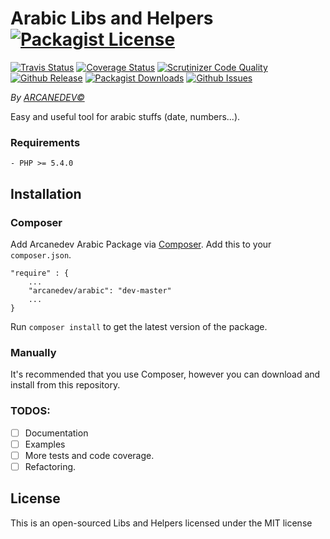 Arabic Libs and Helpers [![Packagist License](http://img.shields.io/packagist/l/arcanedev/arabic.svg?style=flat-square)](https://github.com/ARCANEDEV/Arabic/blob/master/LICENSE)
==============
[![Travis Status](http://img.shields.io/travis/ARCANEDEV/Arabic.svg?style=flat-square)](https://travis-ci.org/ARCANEDEV/Arabic)
[![Coverage Status](https://img.shields.io/scrutinizer/coverage/g/ARCANEDEV/Arabic.svg?style=flat-square)](https://scrutinizer-ci.com/g/ARCANEDEV/Arabic/?branch=master)
[![Scrutinizer Code Quality](https://img.shields.io/scrutinizer/g/ARCANEDEV/Arabic.svg?style=flat-square)](https://scrutinizer-ci.com/g/ARCANEDEV/Arabic/?branch=master)
[![Github Release](http://img.shields.io/github/release/ARCANEDEV/Arabic.svg?style=flat-square)](https://github.com/ARCANEDEV/Arabic/releases)
[![Packagist Downloads](https://img.shields.io/packagist/dt/arcanedev/arabic.svg?style=flat-square)](https://packagist.org/packages/arcanedev/arabic)
[![Github Issues](http://img.shields.io/github/issues/ARCANEDEV/Arabic.svg?style=flat-square)](https://github.com/ARCANEDEV/Arabic/issues)

*By [ARCANEDEV&copy;](http://www.arcanedev.net/)*

Easy and useful tool for arabic stuffs (date, numbers...).

### Requirements
    
    - PHP >= 5.4.0
    
## Installation

### Composer
Add Arcanedev Arabic Package via [Composer](http://getcomposer.org/). Add this to your `composer.json`.

    "require" : {
        ...
        "arcanedev/arabic": "dev-master"
        ...
    }

Run `composer install` to get the latest version of the package.

### Manually
It's recommended that you use Composer, however you can download and install from this repository.


### TODOS:

  - [ ] Documentation
  - [ ] Examples
  - [ ] More tests and code coverage.
  - [ ] Refactoring.

## License

This is an open-sourced Libs and Helpers licensed under the MIT license
